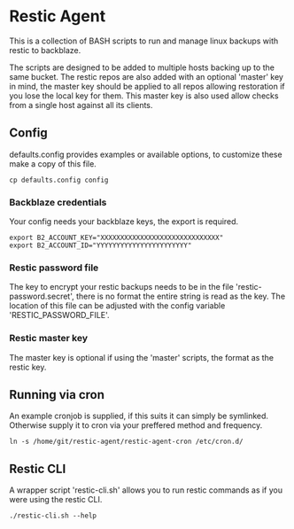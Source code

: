 # Restic Agent
This is a collection of BASH scripts to run and manage linux backups with restic to backblaze.

The scripts are designed to be added to multiple hosts backing up to the same bucket. The restic repos are also added with an optional 'master' key in mind, the master key should be applied to all repos allowing restoration if you lose the local key for them. This master key is also used allow checks from a single host against all its clients.


## Config
defaults.config provides examples or available options, to customize these make a copy of this file.
```
cp defaults.config config
```

### Backblaze credentials
Your config needs your backblaze keys, the export is required.
```
export B2_ACCOUNT_KEY="XXXXXXXXXXXXXXXXXXXXXXXXXXXXXX"
export B2_ACCOUNT_ID="YYYYYYYYYYYYYYYYYYYYYYY"
```

### Restic password file
The key to encrypt your restic backups needs to be in the file 'restic-password.secret', there is no format the entire string is read as the key. The location of this file can be adjusted with the config variable 'RESTIC_PASSWORD_FILE'.

### Restic master key
The master key is optional if using the 'master' scripts, the format as the restic key.

## Running via cron
An example cronjob is supplied, if this suits it can simply be symlinked. Otherwise supply it to cron via your preffered method and frequency.
```
ln -s /home/git/restic-agent/restic-agent-cron /etc/cron.d/
```

## Restic CLI
A wrapper script 'restic-cli.sh' allows you to run restic commands as if you were using the restic CLI.
```
./restic-cli.sh --help
```
